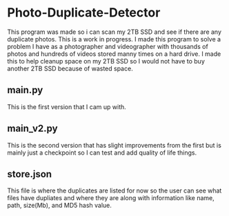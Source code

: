 # Photo-Duplicate-Detector
This program was made so i can scan my 2TB SSD and see if there are any duplicate photos. This is a work in progress.
I made this program to solve a problem I have as a photographer and videographer with thousands of photos and hundreds of videos stored manny times on a hard drive. 
I made this to help cleanup space on my 2TB SSD so I would not have to buy another 2TB SSD because of wasted space.
## main.py
This is the first version that I cam up with. 
## main_v2.py
This is the second version that has slight improvements from the first but is mainly just a checkpoint so I can test and add quality of life things.
## store.json
This file is where the duplicates are listed for now so the user can see what files have dupliates and where they are along with information like name, path, size(Mb), and MD5 hash value. 
